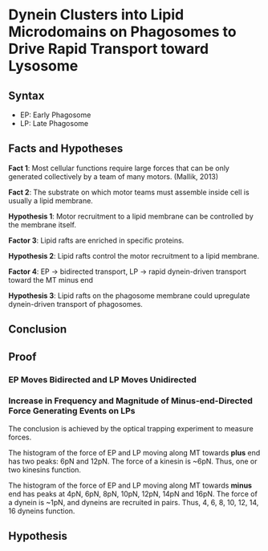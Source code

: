 # Dynein Clusters into Lipid Microdomains on Phagosomes to Drive Rapid Transport toward Lysosome #

## Syntax ##

* EP: Early Phagosome
* LP: Late Phagosome

## Facts and Hypotheses ##

**Fact 1**: Most cellular functions require large forces that can be only generated collectively by a team of many motors. (Mallik, 2013)

**Fact 2**: The substrate on which motor teams must assemble inside cell is usually a lipid membrane.

**Hypothesis 1**: Motor recruitment to a lipid membrane can be controlled by the membrane itself.

**Factor 3**: Lipid rafts are enriched in specific proteins.

**Hypothesis 2**: Lipid rafts control the motor recruitment to a lipid membrane.

**Factor 4**: EP -> bidirected transport, LP -> rapid dynein-driven transport toward the MT minus end

**Hypothesis 3**: Lipid rafts on the phagosome membrane could upregulate dynein-driven transport of phagosomes.

## Conclusion ##

## Proof ##

### EP Moves Bidirected and LP Moves Unidirected ###

### Increase in Frequency and Magnitude of Minus-end-Directed Force Generating Events on LPs ###

The conclusion is achieved by the optical trapping experiment to measure forces.

The histogram of the force of EP and LP moving along MT towards **plus** end has two peaks: 6pN and 12pN. The force of a kinesin is ~6pN. Thus, one or two kinesins function.

The histogram of the force of EP and LP moving along MT towards **minus** end has peaks at 4pN, 6pN, 8pN, 10pN, 12pN, 14pN and 16pN. The force of a dynein is ~1pN, and dyneins are recruited in pairs. Thus, 4, 6, 8, 10, 12, 14, 16 dyneins function.

## Hypothesis ##